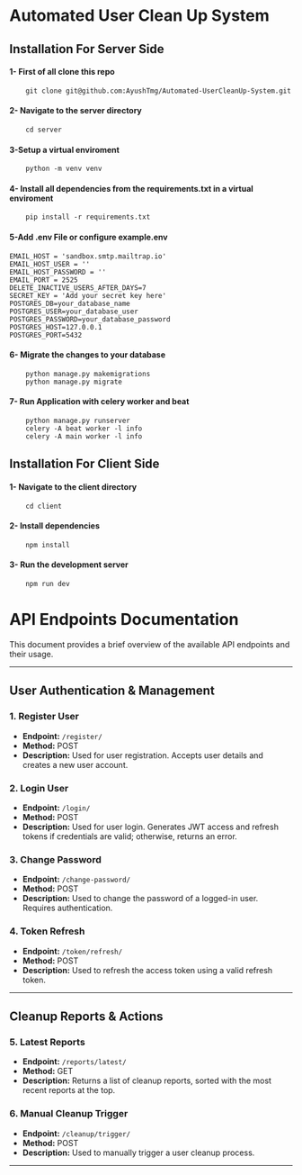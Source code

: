 #        Automated User Clean Up System


## Installation For Server Side

#### 1-  First of all clone this repo

        git clone git@github.com:AyushTmg/Automated-UserCleanUp-System.git


#### 2- Navigate to the server directory
        cd server 

#### 3-Setup a virtual enviroment 

        python -m venv venv


#### 4- Install all dependencies from the requirements.txt in a virtual enviroment


        pip install -r requirements.txt



#### 5-Add .env File or configure example.env

    EMAIL_HOST = 'sandbox.smtp.mailtrap.io'
    EMAIL_HOST_USER = ''
    EMAIL_HOST_PASSWORD = ''
    EMAIL_PORT = 2525
    DELETE_INACTIVE_USERS_AFTER_DAYS=7
    SECRET_KEY = 'Add your secret key here'
    POSTGRES_DB=your_database_name
    POSTGRES_USER=your_database_user
    POSTGRES_PASSWORD=your_database_password
    POSTGRES_HOST=127.0.0.1
    POSTGRES_PORT=5432

#### 6- Migrate the changes to your database

        python manage.py makemigrations 
        python manage.py migrate

#### 7- Run Application with celery worker and beat

        python manage.py runserver
        celery -A beat worker -l info
        celery -A main worker -l info


## Installation For Client Side

#### 1- Navigate to the client directory
        cd client 

#### 2- Install dependencies
        npm install

#### 3- Run the development server
        npm run dev 


# API Endpoints Documentation

This document provides a brief overview of the available API endpoints and their usage.

---

## User Authentication & Management

### 1. Register User
- **Endpoint:** `/register/`
- **Method:** POST
- **Description:** Used for user registration. Accepts user details and creates a new user account.

### 2. Login User
- **Endpoint:** `/login/`
- **Method:** POST
- **Description:** Used for user login. Generates JWT access and refresh tokens if credentials are valid; otherwise, returns an error.

### 3. Change Password
- **Endpoint:** `/change-password/`
- **Method:** POST
- **Description:** Used to change the password of a logged-in user. Requires authentication.

### 4. Token Refresh
- **Endpoint:** `/token/refresh/`
- **Method:** POST
- **Description:** Used to refresh the access token using a valid refresh token.

---

## Cleanup Reports & Actions

### 5. Latest Reports
- **Endpoint:** `/reports/latest/`
- **Method:** GET
- **Description:** Returns a list of cleanup reports, sorted with the most recent reports at the top.

### 6. Manual Cleanup Trigger
- **Endpoint:** `/cleanup/trigger/`
- **Method:** POST
- **Description:** Used to manually trigger a user cleanup process.

---







